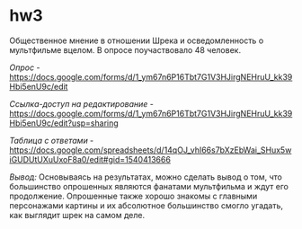 # hw3
Общественное мнение в отношении Шрека и осведомленность о мультфильме вцелом.
В опросе поучаствовало 48 человек.

*Опрос* - https://docs.google.com/forms/d/1_ym67n6P16Tbt7G1V3HJirgNEHruU_kk39Hbi5enU9c/edit

*Ссылка-доступ на редактирование* - https://docs.google.com/forms/d/1_ym67n6P16Tbt7G1V3HJirgNEHruU_kk39Hbi5enU9c/edit?usp=sharing

*Таблица с ответами* - https://docs.google.com/spreadsheets/d/14qOJ_vhI66s7bXzEbWai_SHux5wiGUDUtUXuUxoF8a0/edit#gid=1540413666

*Вывод:*
Основываясь на результатах, можно сделать вывод о том, что большинство опрошенных являются фанатами мультфильма и ждут его продолжение. Опрошенные также хорошо знакомы с главными персонажами картины и их абсолютное большинство смогло угадать, как выглядит шрек на самом деле.
